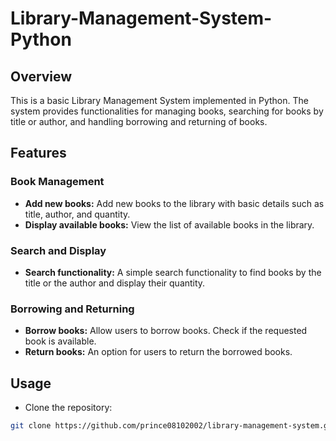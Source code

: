# Library-Management-System-Python

## Overview

This is a basic Library Management System implemented in Python. The system provides functionalities for managing books, searching for books by title or author, and handling borrowing and returning of books.

## Features

### Book Management

- **Add new books:** Add new books to the library with basic details such as title, author, and quantity.
- **Display available books:** View the list of available books in the library.

### Search and Display

- **Search functionality:** A simple search functionality to find books by the title or the author and display their quantity.

### Borrowing and Returning

- **Borrow books:** Allow users to borrow books. Check if the requested book is available.
- **Return books:** An option for users to return the borrowed books.

## Usage

- Clone the repository:

```bash
git clone https://github.com/prince08102002/library-management-system.git
